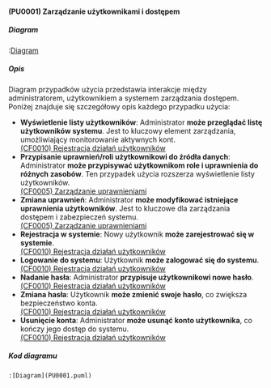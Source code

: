 #### (PU0001) Zarządzanie użytkownikami i dostępem

##### Diagram

:[Diagram](PU0001.puml)


##### Opis

Diagram przypadków użycia przedstawia interakcje między administratorem, użytkownikiem a systemem zarządzania dostępem. Poniżej znajduje się szczegółowy opis każdego przypadku użycia:

*   **Wyświetlenie listy użytkowników**: Administrator **może przeglądać listę użytkowników systemu**. Jest to kluczowy element zarządzania, umożliwiający monitorowanie aktywnych kont.\
    [(CF0010) Rejestracja działań użytkowników](../../3.wizja.systemu/3.3.cechy.funkcjonalne/cechy.funkcjonalne/CF0010.md)
*   **Przypisanie uprawnień/roli użytkownikowi do źródła danych**: Administrator **może przypisywać użytkownikom role i uprawnienia do różnych zasobów**. Ten przypadek użycia rozszerza wyświetlenie listy użytkowników.\
    [(CF0005) Zarządzanie uprawnieniami](../../3.wizja.systemu/3.3.cechy.funkcjonalne/cechy.funkcjonalne/CF0005.md)
*   **Zmiana uprawnień**: Administrator **może modyfikować istniejące uprawnienia użytkowników**. Jest to kluczowe dla zarządzania dostępem i zabezpieczeń systemu.\
    [(CF0005) Zarządzanie uprawnieniami](../../3.wizja.systemu/3.3.cechy.funkcjonalne/cechy.funkcjonalne/CF0005.md)
*   **Rejestracja w systemie**: Nowy użytkownik **może zarejestrować się w systemie**.\
    [(CF0010) Rejestracja działań użytkowników](../../3.wizja.systemu/3.3.cechy.funkcjonalne/cechy.funkcjonalne/CF0010.md)
*   **Logowanie do systemu**: Użytkownik **może zalogować się do systemu**.\
    [(CF0010) Rejestracja działań użytkowników](../../3.wizja.systemu/3.3.cechy.funkcjonalne/cechy.funkcjonalne/CF0010.md)
*   **Nadanie hasła**: Administrator **przypisuje użytkownikowi nowe hasło**.\
    [(CF0010) Rejestracja działań użytkowników](../../3.wizja.systemu/3.3.cechy.funkcjonalne/cechy.funkcjonalne/CF0010.md)
*   **Zmiana hasła**: Użytkownik **może zmienić swoje hasło**, co zwiększa bezpieczeństwo konta.\
    [(CF0010) Rejestracja działań użytkowników](../../3.wizja.systemu/3.3.cechy.funkcjonalne/cechy.funkcjonalne/CF0010.md)
*   **Usunięcie konta**: Administrator **może usunąć konto użytkownika**, co kończy jego dostęp do systemu.\
    [(CF0010) Rejestracja działań użytkowników](../../3.wizja.systemu/3.3.cechy.funkcjonalne/cechy.funkcjonalne/CF0010.md)
##### Kod diagramu
```
:[Diagram](PU0001.puml)
```

